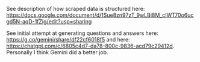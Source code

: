 See description of how scraped data is structured here: https://docs.google.com/document/d/1Sue8zn97zT_9wLBi8M_cIWT70o6ucgd5N-aqD-1fZig/edit?usp=sharing

See initial attempt at generating questions and answers here: https://g.co/gemini/share/df22cf6018f5
 and here: https://chatgpt.com/c/6805c4d7-da78-800c-9836-acd79c29412d. Personally I think Gemini did a better job.
